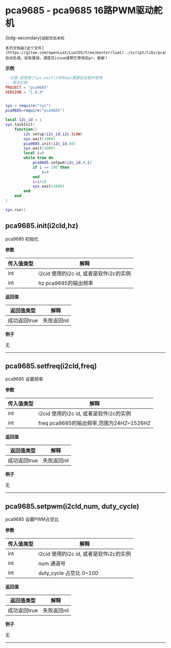 # pca9685 - pca9685 16路PWM驱动舵机 

{bdg-secondary}`适配状态未知`

```{note}
本页文档由[这个文件](https://gitee.com/openLuat/LuatOS/tree/master/luat/../script/libs/pca9685.lua)自动生成。如有错误，请提交issue或帮忙修改后pr，谢谢！
```


**示例**

```lua
--注意:因使用了sys.wait()所有api需要在协程中使用
-- 用法实例
PROJECT = "pca9685"
VERSION = "1.0.0"


sys = require("sys")
pca9685=require("pca9685")

local i2c_id = 1
sys.taskInit(
    function()
        i2c.setup(i2c_id,i2c.SLOW)
        sys.wait(1000)
        pca9685.init(i2c_id,60)
        sys.wait(1000)
        local i=0
        while true do
            pca9685.setpwm(i2c_id,0,i)
            if i >= 100 then
                i=0
            end
            i=i+10
            sys.wait(2000)
        end
    end
)

sys.run()

```

## pca9685.init(i2cId,hz)



pca9685 初始化

**参数**

|传入值类型|解释|
|-|-|
|int|i2cid 使用的i2c id, 或者是软件i2c的实例|
|int|hz pca9685的输出频率|

**返回值**

|返回值类型|解释|
|-|-|
|成功返回true|失败返回nil|

**例子**

无

---

## pca9685.setfreq(i2cId,freq)



pca9685 设置频率

**参数**

|传入值类型|解释|
|-|-|
|int|i2cid 使用的i2c id, 或者是软件i2c的实例|
|int|freq pca9685的输出频率,范围为24HZ~1526HZ|

**返回值**

|返回值类型|解释|
|-|-|
|成功返回true|失败返回nil|

**例子**

无

---

## pca9685.setpwm(i2cId,num, duty_cycle)



pca9685 设置PWM占空比

**参数**

|传入值类型|解释|
|-|-|
|int|i2cid 使用的i2c id, 或者是软件i2c的实例|
|int|num 通道号|
|int|duty_cycle 占空比 0~100|

**返回值**

|返回值类型|解释|
|-|-|
|成功返回true|失败返回nil|

**例子**

无

---

